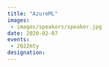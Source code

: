 ```yaml
---
title: "AzureML"
images:
 - images/speakers/speaker.jpg
date: 2020-02-07
events:
 - 2022mty
designation: 
---
```


